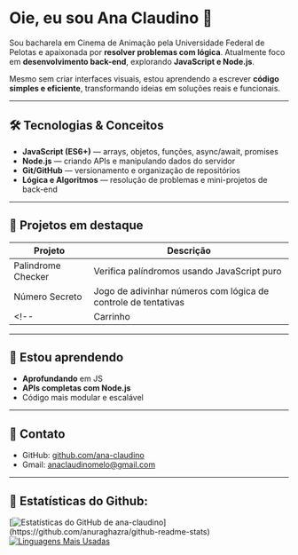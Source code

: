 # Oie, eu sou Ana Claudino 🌺

Sou bacharela em Cinema de Animação pela Universidade Federal de Pelotas e apaixonada por **resolver problemas com lógica**. Atualmente foco em **desenvolvimento back-end**, explorando **JavaScript e Node.js**.  

Mesmo sem criar interfaces visuais, estou aprendendo a escrever **código simples e eficiente**, transformando ideias em soluções reais e funcionais.

---

## 🛠 Tecnologias & Conceitos

- **JavaScript (ES6+)** — arrays, objetos, funções, async/await, promises  
- **Node.js** — criando APIs e manipulando dados do servidor  
- **Git/GitHub** — versionamento e organização de repositórios  
- **Lógica e Algoritmos** — resolução de problemas e mini-projetos de back-end  

---

## 📂 Projetos em destaque

| Projeto | Descrição |
|---------|-----------|
| Palindrome Checker | Verifica palíndromos usando JavaScript puro |
| Número Secreto    | Jogo de adivinhar números com lógica de controle de tentativas|
<!--| Carrinho          | Sistema de simulação de carrinho <br> manipulação de objetos e arrays |-->

---

## 🌺 Estou aprendendo

- **Aprofundando** em JS
- **APIs completas com Node.js**  
- Código mais modular e escalável
<!--- Integrar **bancos de dados** (MongoDB / PostgreSQL) -->

---

## 🌺 Contato 

- GitHub: [github.com/ana-claudino](https://github.com/ana-claudino)  
- Gmail: [anaclaudinomelo@gmail.com](anaclaudinomelo@gmail.com)

---

## 🌺 Estatísticas do Github:
[![Estatísticas do GitHub de ana-claudino]([https://github-readme-stats.vercel.app/api?username=oPaozinh0&show_icons=true&theme=radical&hide_border=true&include_all_commits=true&count_private=true](https://github-readme-stats.vercel.app/api?username=ana-claudino&layout=compact&theme=radical&hide_border=true))](https://github.com/anuraghazra/github-readme-stats)
[![Linguagens Mais Usadas](https://github-readme-stats.vercel.app/api/top-langs/?username=ana-claudino&layout=compact&theme=radical&hide_border=true)](https://github.com/anuraghazra/github-readme-stats)
